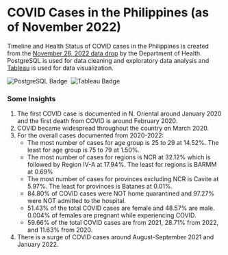 # COVID Cases in the Philippines (as of November 2022)
Timeline and Health Status of COVID cases in the Philippines is created from the [November 26, 2022 data drop](https://data.gov.ph/index/public/dataset/COVID-19%20DOH%20Data%20Drop%20%28November%2026,%202022%29/vuo95enr-tttu-24cu-3x70-agzd8kcvhkop) by the Department of Health.
PostgreSQL is used for data cleaning and exploratory data analysis and [Tableau](https://public.tableau.com/app/profile/jethro.elijah.bolima/viz/P1_COVIDCasesinthePhilippinesDataDropfromNovember112022/MonthlyTimelineofCOVIDCases-D) is used for data visualization.

<img src="https://img.shields.io/badge/PostgreSQL-blue?style=for-the-badge&logo=postgresql&logoColor=white" alt="PostgreSQL Badge"/>&nbsp;
<img src="https://img.shields.io/badge/Tableau-yellow?style=for-the-badge&logo=tableau&logoColor=red" alt="Tableau Badge"/>

### Some Insights
1. The first COVID case is documented in N. Oriental around January 2020 and the first death from COVID is around February 2020.
2. COVID became widespread throughout the country on March 2020.
3. For the overall cases documented from 2020-2022:
     - The most number of cases for age group is 25 to 29 at 14.52%. The least for age group is 75 to 79 at 1.50%.
     - The most number of cases for regions is NCR at 32.12% which is followed by Region IV-A at 17.94%. The least for regions is BARMM at 0.69% 
     - The most number of cases for provinces excluding NCR is Cavite at 5.97%. The least for provinces is Batanes at 0.01%.
     - 84.80% of COVID cases were NOT home quarantined and 97.27% were NOT admitted to the hospital.
     - 51.43% of the total COVID cases are female and 48.57% are male. 0.004% of females are pregnant while experiencing COVID.
     - 59.66% of the total COVID cases are from 2021, 28.71% from 2022, and 11.63% from 2020.
4. There is a surge of COVID cases around August-September 2021 and January 2022.
